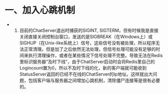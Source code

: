 # 一、加入心跳机制
- 1. 目前的ChatServer退出时捕获的SIGINT, SIGTERM，但有时候我是直接关闭直接关闭控制台窗口，发送的是SIGBREAK（在Windows上）或SIGHUP（在Unix-like系统上）信号，这些信号没有被处理，所以程序无法正常清理。但是加了之后依然无法处理，但信号处理可能没有足够的时间来执行清理操作，或者在某些情况下信号处理不完整。导致无法在Redis里标识服务器“及时下线”，由于ChatServer启动时会将Redis里自己的Logincount置为0，所以不及时下线的化，新的客户端就可能收到StatusServer返回的已经不在线的ChatServer的Ip地址。这样就出大问题，包括客户端与服务器之间增加心跳机制，清除僵尸连接等是很有必要的。